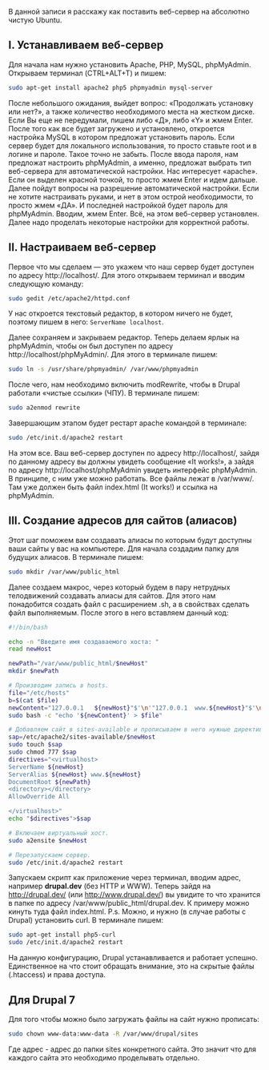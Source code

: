 В данной записи я расскажу как поставить веб-сервер на абсолютно чистую Ubuntu.

## I. Устанавливаем веб-сервер

Для начала нам нужно установить Apache, PHP, MySQL, phpMyAdmin. Открываем
терминал (CTRL+ALT+T) и пишем:

```bash
sudo apt-get install apache2 php5 phpmyadmin mysql-server
```

После небольшого ожидания, выйдет вопрос: «Продолжать установку или нет?», а
также количество необходимого места на жестком диске. Если Вы еще не передумали,
пишем либо «Д», либо «Y» и жмем Enter. После того как все будет загружено и
установлено, откроется настройка MySQL в котором предложат установить пароль.
Если сервер будет для локального использования, то просто ставьте root и в
логине и пароле. Такое точно не забыть. После ввода пароля, нам предложат
настроить phpMyAdmin, а именно, предложат выбрать тип веб-сервера для
автоматической настройки. Нас интересует «apache». Если он выделен красной
точкой, то просто жмем Enter и идем дальше. Далее пойдут вопросы на разрешение
автоматической настройки. Если не хотите настраивать руками, и нет в этом острой
необходимости, то просто жмем «ДА». И последней настройкой будет пароль для
phpMyAdmin. Вводим, жмем Enter. Всё, на этом веб-сервер установлен. Далее надо
проделать некоторые настройки для корректной работы.

## II. Настраиваем веб-сервер

Первое что мы сделаем — это укажем что наш сервер будет доступен по адресу
http://localhost/. Для этого открываем терминал и вводим следующую команду:

```bash
sudo gedit /etc/apache2/httpd.conf
```

У нас откроется текстовый редактор, в котором ничего не будет, поэтому пишем в
него: `ServerName localhost`.

Далее сохраняем и закрываем редактор. Теперь делаем ярлык на phpMyAdmin, чтобы
он был доступен по адресу http://localhost/phpMyAdmin/. Для этого в терминале
пишем:

```bash
sudo ln -s /usr/share/phpmyadmin/ /var/www/phpmyadmin
```

После чего, нам необходимо включить modRewrite, чтобы в Drupal работали «чистые
ссылки» (ЧПУ). В терминале пишем:

```bash
sudo a2enmod rewrite
```

Завершающим этапом будет рестарт apache командой в терминале:

```bash
sudo /etc/init.d/apache2 restart
```

На этом все. Ваш веб-сервер доступен по адресу http://localhost/, зайдя по
данному адресу вы должны увидеть сообщение «It works!», а зайдя по адресу
http://localhost/phpMyAdmin увидеть интерфейс phpMyAdmin. В принципе, с ним уже
можно работать. Все файлы лежат в /var/www/. Там уже должен быть файл index.html
(It works!) и ссылка на phpMyAdmin.

## III. Создание адресов для сайтов (алиасов)

Этот шаг поможем вам создавать алиасы по которым будут доступны ваши сайты у вас
на компьютере. Для начала создадим папку для будущих алиасов. В терминале пишем:

```bash
sudo mkdir /var/www/public_html
```

Далее создаем макрос, через который будем в пару нетрудных телодвижений
создавать алиасы для сайтов. Для этого нам понадобится создать файл с
расширением .sh, а в свойствах сделать файл выполняемым. После этого в него
вставляем данный код:

```bash
#!/bin/bash

echo -n "Введите имя создаваемого хоста: " 
read newHost 

newPath="/var/www/public_html/$newHost" 
mkdir $newPath 

# Производим запись в hosts.
file="/etc/hosts" 
b=$(cat $file) 
newContent="127.0.0.1   ${newHost}"$'\n'"127.0.0.1  www.${newHost}"$'\n'$b 
sudo bash -c "echo '${newContent}' > $file" 

# Добавляем сайт в sites-available и прописываем в него нужные директивы.
sap=/etc/apache2/sites-available/$newHost 
sudo touch $sap 
sudo chmod 777 $sap 
directives="<virtualhost> 
ServerName ${newHost} 
ServerAlias ${newHost} www.${newHost} 
DocumentRoot ${newPath} 
<directory></directory> 
AllowOverride All 

</virtualhost>" 
echo "$directives">$sap 

# Включаем виртуальный хост.
sudo a2ensite $newHost 

# Перезапускаем сервер. 
sudo /etc/init.d/apache2 restart
```

Запускаем скрипт как приложение через терминал, вводим адрес, например
**drupal.dev** (без HTTP и WWW). Теперь зайдя на http://drupal.dev/ (или
http://www.drupal.dev/) вы увидите то что хранится в папке по адресу
/var/www/public_html/drupal.dev. К примеру можно кинуть туда файл index.html.
P.s. Можно, и нужно (в случае работы с Drupal) установить curl. В терминале
пишем:

```bash
sudo apt-get install php5-curl
sudo /etc/init.d/apache2 restart
```

На данную конфигурацию, Drupal устанавливается и работает успешно. Единственное
на что стоит обращать внимание, это на скрытые файлы (.htaccess) и права
доступа.

## Для Drupal 7

Для того чтобы можно было загружать файлы на сайт нужно прописать:

```bash
sudo chown www-data:www-data -R /var/www/drupal/sites
```

Где адрес - адрес до папки sites конкретного сайта. Это значит что для каждого
сайта это необходимо проделывать отдельно.
